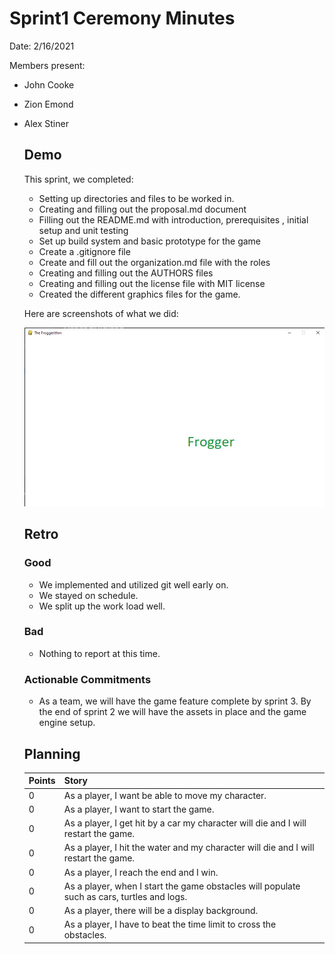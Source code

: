 # Sprint1 Ceremony Minutes
  
Date: 2/16/2021

Members present:

* John Cooke
* Zion Emond
* Alex Stiner
  
  ## Demo
  
  This sprint, we completed:
  
  * Setting up directories and files to be worked in.
  * Creating and filling out the proposal.md document 
  * Filling out the README.md with introduction, prerequisites , initial setup and unit testing
  * Set up build system and basic prototype for the game 
  * Create a .gitignore file 
  * Create and fill out the organization.md file with the roles
  * Creating and filling out the AUTHORS files
  * Creating and filling out the license file with MIT license 
  * Created the different graphics files for the game.
  
  
  Here are screenshots of what we did:
  
  ![Alt text](..\doc\image\Froggerithm.png?raw=true "Froggerithm")
  
  ## Retro
    
  ### Good
  
  * We implemented and utilized git well early on. 
  * We stayed on schedule. 
  * We split up the work load well. 
   
  ### Bad

  * Nothing to report at this time. 
    
  ### Actionable Commitments
  
  * As a team, we will have the game feature complete by sprint 3. By the end of sprint 2 we will have the assets in place and the game engine setup. 
  
  ## Planning

  Points | Story
  -------|--------
     0   | As a player, I want be able to move my character. 
     0   | As a player, I want to start the game. 
     0   | As a player, I get hit by a car my character will die and I will restart the game.
     0   | As a player, I hit the water and my character will die and I will restart the game. 
     0   | As a player, I reach the end and I win. 
     0   | As a player, when I start the game obstacles will populate such as cars, turtles and logs.
     0   | As a player, there will be a display background. 
     0   | As a player, I have to beat the time limit to cross the obstacles. 

   



